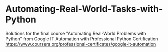 # Automating-Real-World-Tasks-with-Python
Solutions for the final course "Automating Real-World Problems with Python" from Google IT Automation with Professional Python Certification https://www.coursera.org/professional-certificates/google-it-automation

